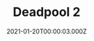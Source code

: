 ---
title: "Deadpool 2"
year: 2018
date: 2021-01-20T00:00:03.000Z
permalink: /almanac/movies/2021-01-20-deadpool-2/index.html
link: https://letterboxd.com/rknightuk/film/deadpool-2/2/
rating: 3
---